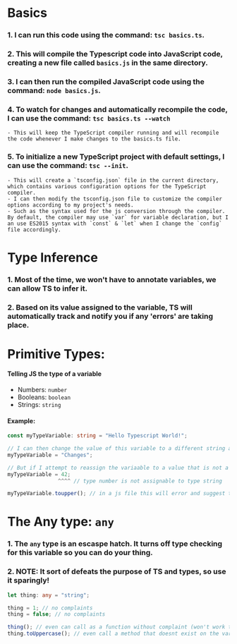 # Basics
### 1. I can run this code using the command: `tsc basics.ts`.

### 2. This will compile the Typescript code into JavaScript code, creating a new file called `basics.js` in the same directory.

### 3. I can then run the compiled JavaScript code using the command: `node basics.js`.

### 4. To watch for changes and automatically recompile the code, I can use the command: `tsc basics.ts --watch`
    - This will keep the TypeScript compiler running and will recompile the code whenever I make changes to the basics.ts file.

### 5. To initialize a new TypeScript project with default settings, I can use the command: `tsc --init`.
    - This will create a `tsconfig.json` file in the current directory, which contains various configuration options for the TypeScript compiler.
    - I can then modify the tsconfig.json file to customize the compiler options according to my project's needs.  
    - Such as the syntax used for the js conversion through the compiler. By default, the compiler may use `var` for variable declaration, but I an use ES2015 syntax with `const` & `let` when I change the `config` file accordingly.

# Type Inference

### 1. Most of the time, we won't have to annotate variables, we can allow TS to infer it.
### 2. Based on its value assigned to the variable, TS will automatically track and notify you if any 'errors' are taking place.


# Primitive Types:
#### Telling JS the type of a variable
- Numbers: `number`
- Booleans: `boolean`
- Strings: `string`

#### Example:
```ts
const myTypeVariable: string = "Hello Typescript World!";

// I can then change the value of this variable to a different string as usual
myTypeVariable = "Changes";

// But if I attempt to reassign the variaable to a value that is not a string... typescript will complain and notify me that I have breached the type declared for this variable.
myTypeVariable = 42;
                ^^^^ // type number is not assignable to type string

myTypeVariable.toupper(); // in a js file this will error and suggest to use toUpperCase() instead!
```

# The Any type: `any`
### 1. The `any` type is an escaspe hatch. It turns off type checking for this variable so you can do your thing.
### 2. **NOTE:** It sort of defeats the purpose of TS and types, so use it sparingly! 

```ts
let thing: any = "string";

thing = 1; // no complaints
thing = false; // no complaints

thing(); // even can call as a function without complaint (won't work though)
thing.toUppercase(); // even call a method that doesnt exist on the variable (Since it has been assigned to false in the interim)
```


```
